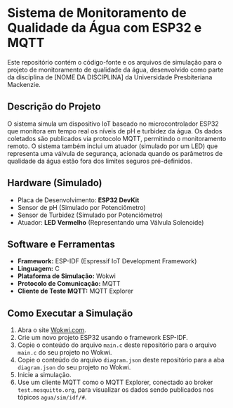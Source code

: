 # Sistema de Monitoramento de Qualidade da Água com ESP32 e MQTT

Este repositório contém o código-fonte e os arquivos de simulação para o projeto de monitoramento de qualidade da água, desenvolvido como parte da disciplina de [NOME DA DISCIPLINA] da Universidade Presbiteriana Mackenzie.

## Descrição do Projeto

O sistema simula um dispositivo IoT baseado no microcontrolador ESP32 que monitora em tempo real os níveis de pH e turbidez da água. Os dados coletados são publicados via protocolo MQTT, permitindo o monitoramento remoto. O sistema também inclui um atuador (simulado por um LED) que representa uma válvula de segurança, acionada quando os parâmetros de qualidade da água estão fora dos limites seguros pré-definidos.

## Hardware (Simulado)

* Placa de Desenvolvimento: **ESP32 DevKit**
* Sensor de pH (Simulado por Potenciômetro)
* Sensor de Turbidez (Simulado por Potenciômetro)
* Atuador: **LED Vermelho** (Representando uma Válvula Solenoide)

## Software e Ferramentas

* **Framework:** ESP-IDF (Espressif IoT Development Framework)
* **Linguagem:** C
* **Plataforma de Simulação:** Wokwi
* **Protocolo de Comunicação:** MQTT
* **Cliente de Teste MQTT:** MQTT Explorer

## Como Executar a Simulação

1.  Abra o site [Wokwi.com](https://wokwi.com/).
2.  Crie um novo projeto ESP32 usando o framework ESP-IDF.
3.  Copie o conteúdo do arquivo `main.c` deste repositório para o arquivo `main.c` do seu projeto no Wokwi.
4.  Copie o conteúdo do arquivo `diagram.json` deste repositório para a aba `diagram.json` do seu projeto no Wokwi.
5.  Inicie a simulação.
6.  Use um cliente MQTT como o MQTT Explorer, conectado ao broker `test.mosquitto.org`, para visualizar os dados sendo publicados nos tópicos `agua/sim/idf/#`.
